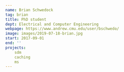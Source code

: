 ```yaml
---
name: Brian Schwedock
tag: brian
title: PhD student
dept: Electrical and Computer Engineering
webpage: https://www.andrew.cmu.edu/user/bschwedo/
image: images/2019-07-18-brian.jpg
start: 2017-09-01
end: ''
projects:
    sdm
    caching
    ms
---
```

